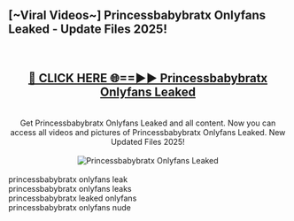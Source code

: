 <h2>[~Viral Videos~] Princessbabybratx Onlyfans Leaked - Update Files 2025!</h2>
<br>
<div align="center">
<h2><a href="https://betterlinks.top/A2PfLJ" rel="nofollow">🔴 CLICK HERE 🌐==►► Princessbabybratx Onlyfans Leaked</a></h2>
<br>
Get Princessbabybratx Onlyfans Leaked and all content. Now you can access all videos and pictures of Princessbabybratx Onlyfans Leaked. New Updated Files 2025!
<br>
<br>
<a href="https://betterlinks.top/A2PfLJ" rel="nofollow" data-target="animated-image.originalLink"><img src="https://i.ibb.co.com/WyWwxjT/player-gif2.gif" alt="Princessbabybratx Onlyfans Leaked" style="max-width: 100%; display: inline-block;" data-target="animated-image.originalImage"></a>
</div>
<br>
princessbabybratx onlyfans leak<br>
princessbabybratx onlyfans leaks<br>
princessbabybratx leaked onlyfans<br>
princessbabybratx onlyfans nude